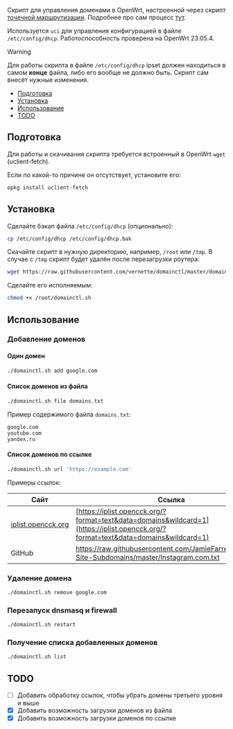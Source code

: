 Скрипт для управления доменами в OpenWrt, настроенной через скрипт [точечной маршрутизации](https://github.com/itdoginfo/domain-routing-openwrt). Подробнее про сам процесс [тут](https://itdog.info/tochechnaya-marshrutizaciya-po-domenam-na-routere-s-openwrt/#%D1%81%D0%B2%D0%BE%D0%B8-%D0%B4%D0%BE%D0%BC%D0%B5%D0%BD%D1%8B).

Используется `uci` для управления конфигурацией в файле `/etc/config/dhcp`.
Работоспособность проверена на OpenWrt 23.05.4.

> [!WARNING]
> Для работы скрипта в файле `/etc/config/dhcp` ipset должен находиться в самом **конце** файла, либо его вообще не должно быть. Скрипт сам внесёт нужные изменения.

- [Подготовка](#подготовка)
- [Установка](#установка)
- [Использование](#использование)
- [TODO](#todo)

## Подготовка

Для работы и скачивания скрипта требуется встроенный в OpenWrt `wget` (uclient-fetch).

Если по какой-то причине он отсутствует, установите его:

```sh
opkg install uclient-fetch
```

## Установка

Сделайте бэкап файла `/etc/config/dhcp` (опционально):

```sh
cp /etc/config/dhcp /etc/config/dhcp.bak
```

Скачайте скрипт в нужную директорию, например, `/root` или `/tmp`. В случае с `/tmp` скрипт будет удалён после перезагрузки роутера:

```sh
wget https://raw.githubusercontent.com/vernette/domainctl/master/domainctl.sh -O /root/domainctl.sh
```

Сделайте его исполняемым:

```sh
chmod +x /root/domainctl.sh
```

## Использование

### Добавление доменов

#### Один домен

```sh
./domainctl.sh add google.com
```

#### Список доменов из файла

```sh
./domainctl.sh file domains.txt
```

Пример содержимого файла `domains.txt`:

```
google.com
youtube.com
yandex.ru
```

#### Список доменов по ссылке

```sh
./domainctl.sh url 'https://example.com'
```

Примеры ссылок:

| Сайт                                             | Ссылка                                                                                                                             |
| ------------------------------------------------ | ---------------------------------------------------------------------------------------------------------------------------------- |
| [iplist.opencck.org](https://iplist.opencck.org) | [https://iplist.opencck.org/?format=text&data=domains&wildcard=1](https://iplist.opencck.org/?format=text&data=domains&wildcard=1) |
| GitHub                                           | https://raw.githubusercontent.com/JamieFarrelly/Popular-Site-Subdomains/master/Instagram.com.txt                                   |

### Удаление домена

```sh
./domainctl.sh remove google.com
```

### Перезапуск dnsmasq и firewall

```sh
./domainctl.sh restart
```

### Получение списка добавленных доменов

```sh
./domainctl.sh list
```

## TODO

- [ ] Добавить обработку ссылок, чтобы убрать домены третьего уровня и выше
- [x] Добавить возможность загрузки доменов из файла
- [x] Добавить возможность загрузки доменов по ссылке
